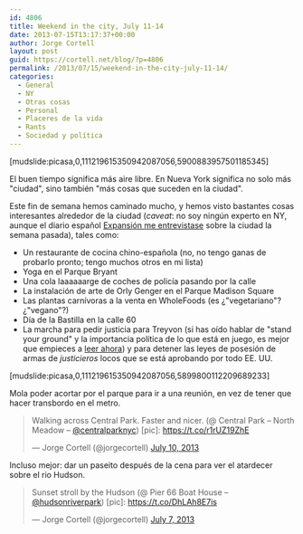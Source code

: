 ```yaml
---
id: 4806
title: Weekend in the city, July 11-14
date: 2013-07-15T13:17:37+00:00
author: Jorge Cortell
layout: post
guid: https://cortell.net/blog/?p=4806
permalink: /2013/07/15/weekend-in-the-city-july-11-14/
categories:
  - General
  - NY
  - Otras cosas
  - Personal
  - Placeres de la vida
  - Rants
  - Sociedad y polí­tica
---
```

[mudslide:picasa,0,111219615350942087056,5900883957501185345]

El buen tiempo significa más aire libre. En Nueva York significa no solo más "ciudad", sino también "más cosas que suceden en la ciudad".

Este fin de semana hemos caminado mucho, y hemos visto bastantes cosas interesantes alrededor de la ciudad (_caveat_: no soy ningún experto en NY, aunque el diario español <a title="https://www.expansion.com/2013/07/05/directivos/1373040713.html" href="https://www.expansion.com/2013/07/05/directivos/1373040713.html" target="_blank">Expansión me entrevistase</a> sobre la ciudad la semana pasada), tales como:

  * Un restaurante de cocina chino-española (no, no tengo ganas de probarlo pronto; tengo muchos otros en mi lista)
  * Yoga en el Parque Bryant
  * Una cola laaaaaarge de coches de policía pasando por la calle
  * La instalación de arte de Orly Genger en el Parque Madison Square
  * Las plantas carnívoras a la venta en WholeFoods (es ¿"vegetariano"? ¿"vegano"?)
  * Día de la Bastilla en la calle 60
  * La marcha para pedir justicia para Treyvon (si has oído hablar de "stand your ground" y la importancia política de lo que está en juego, es mejor que empieces a <a title="https://www.motherjones.com/politics/2012/03/what-happened-trayvon-martin-explained" href="https://www.motherjones.com/politics/2012/03/what-happened-trayvon-martin-explained" target="_blank">leer ahora</a>) y para detener las leyes de posesión de armas de _justicieros_ locos que se está aprobando por todo EE. UU.

[mudslide:picasa,0,111219615350942087056,5899800112209689233]

Mola poder acortar por el parque para ir a una reunión, en vez de tener que hacer transbordo en el metro.

<blockquote class="twitter-tweet">
  <p>
    Walking across Central Park. Faster and nicer. (@ Central Park – North Meadow – <a href="https://twitter.com/CentralParkNYC">@centralparknyc</a>) [pic]: <a href="https://t.co/r1rUZ19ZhE">https://t.co/r1rUZ19ZhE</a>
  </p>
  
  <p>
    — Jorge Cortell (@jorgecortell) <a href="https://twitter.com/jorgecortell/statuses/355001834638819328">July 10, 2013</a>
  </p>
</blockquote>

Incluso mejor: dar un paseito después de la cena para ver el atardecer sobre el rio Hudson.

<blockquote class="twitter-tweet">
  <p>
    Sunset stroll by the Hudson (@ Pier 66 Boat House – <a href="https://twitter.com/HudsonRiverPark">@hudsonriverpark</a>) [pic]: <a href="https://t.co/DhLAh8E7is">https://t.co/DhLAh8E7is</a>
  </p>
  
  <p>
    — Jorge Cortell (@jorgecortell) <a href="https://twitter.com/jorgecortell/statuses/353668509680676864">July 7, 2013</a>
  </p>
</blockquote>